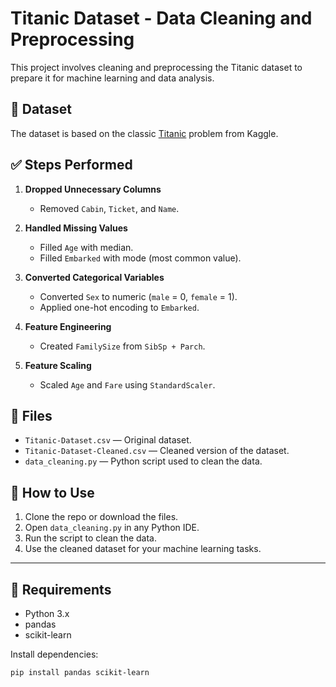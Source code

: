 # Titanic Dataset - Data Cleaning and Preprocessing

This project involves cleaning and preprocessing the Titanic dataset to prepare it for machine learning and data analysis.

## 📁 Dataset
The dataset is based on the classic [Titanic](https://www.kaggle.com/c/titanic) problem from Kaggle.

## ✅ Steps Performed

1. **Dropped Unnecessary Columns**
   - Removed `Cabin`, `Ticket`, and `Name`.

2. **Handled Missing Values**
   - Filled `Age` with median.
   - Filled `Embarked` with mode (most common value).

3. **Converted Categorical Variables**
   - Converted `Sex` to numeric (`male` = 0, `female` = 1).
   - Applied one-hot encoding to `Embarked`.

4. **Feature Engineering**
   - Created `FamilySize` from `SibSp + Parch`.

5. **Feature Scaling**
   - Scaled `Age` and `Fare` using `StandardScaler`.

## 📂 Files

- `Titanic-Dataset.csv` — Original dataset.
- `Titanic-Dataset-Cleaned.csv` — Cleaned version of the dataset.
- `data_cleaning.py` — Python script used to clean the data.

## 🚀 How to Use

1. Clone the repo or download the files.
2. Open `data_cleaning.py` in any Python IDE.
3. Run the script to clean the data.
4. Use the cleaned dataset for your machine learning tasks.

---

## 📌 Requirements

- Python 3.x
- pandas
- scikit-learn

Install dependencies:
```bash
pip install pandas scikit-learn
